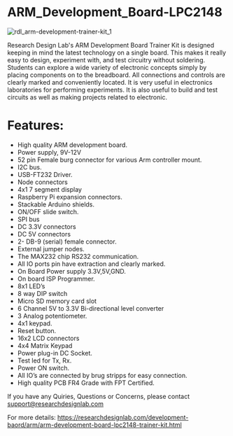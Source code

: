# ARM_Development_Board-LPC2148

![rdl_arm-development-trainer-kit_1](https://user-images.githubusercontent.com/8509587/34372531-7463d5f0-eafb-11e7-93f1-1b0686b03027.png)

Research Design Lab's ARM Development Board Trainer Kit is designed keeping in mind the latest technology on a single board. This makes it really easy to design, experiment with, and test circuitry without soldering. Students can explore a wide variety of electronic concepts simply by placing components on to the breadboard. All connections and controls are clearly marked and conveniently located. It is very useful in electronics laboratories for performing experiments. It is also useful to build and test circuits as well as making projects related to electronic.

# Features:
* High quality ARM development board.
* Power supply, 9V-12V
* 52 pin Female burg connector for various Arm controller mount.
* I2C bus.
* USB-FT232 Driver.
* Node connectors
* 4x1  7 segment display
* Raspberry Pi expansion connectors.
* Stackable Arduino shields.
* ON/OFF slide switch.
* SPI bus
* DC 3.3V connectors
* DC 5V connectors
* 2- DB-9 (serial) female connector.
* External jumper nodes.
* The MAX232 chip RS232 communication.
* All IO ports pin have extraction and clearly marked.
* On Board Power supply 3.3V,5V,GND.
* On board ISP Programmer.
* 8x1 LED’s
* 8 way DIP switch
* Micro SD memory card slot
* 6 Channel 5V to 3.3V Bi-directional level converter
* 3 Analog potentiometer.
* 4x1 keypad.
* Reset button.
* 16x2 LCD connectors
* 4x4 Matrix Keypad
* Power plug-in DC Socket.
* Test led for Tx, Rx.
* Power ON switch.
* All IO’s are connected by brug stripps for easy connection.
* High quality PCB FR4 Grade with FPT Certified.

If you have any Quiries, Questions or Concerns, please contact support@researchdesignlab.com

For more details: https://researchdesignlab.com/development-baord/arm/arm-development-board-lpc2148-trainer-kit.html
